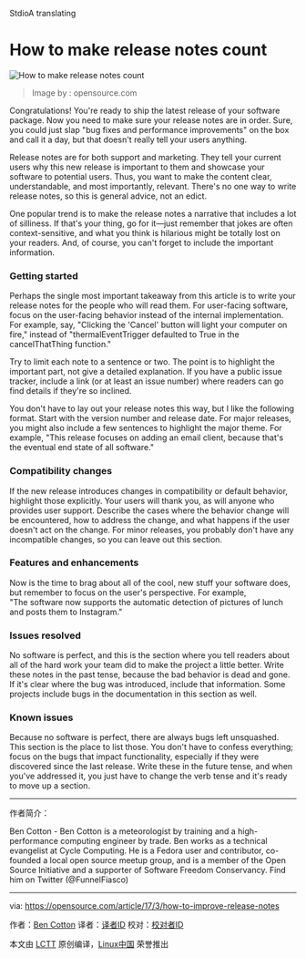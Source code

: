 StdioA translating

How to make release notes count
============================================================

 ![How to make release notes count](https://opensource.com/sites/default/files/styles/image-full-size/public/images/life/rh_003784_02_os.comcareers_resume_rh1x.png?itok=CK6VJq5w "How to make release notes count") 
>Image by : opensource.com

Congratulations! You're ready to ship the latest release of your software package. Now you need to make sure your release notes are in order. Sure, you could just slap "bug fixes and performance improvements" on the box and call it a day, but that doesn't really tell your users anything.

Release notes are for both support and marketing. They tell your current users why this new release is important to them and showcase your software to potential users. Thus, you want to make the content clear, understandable, and most importantly, relevant. There's no one way to write release notes, so this is general advice, not an edict.

One popular trend is to make the release notes a narrative that includes a lot of silliness. If that's your thing, go for it—just remember that jokes are often context-sensitive, and what you think is hilarious might be totally lost on your readers. And, of course, you can't forget to include the important information.

### Getting started

Perhaps the single most important takeaway from this article is to write your release notes for the people who will read them. For user-facing software, focus on the user-facing behavior instead of the internal implementation. For example, say, "Clicking the 'Cancel' button will light your computer on fire," instead of "thermalEventTrigger defaulted to True in the cancelThatThing function."

Try to limit each note to a sentence or two. The point is to highlight the important part, not give a detailed explanation. If you have a public issue tracker, include a link (or at least an issue number) where readers can go find details if they're so inclined.

You don't have to lay out your release notes this way, but I like the following format. Start with the version number and release date. For major releases, you might also include a few sentences to highlight the major theme. For example, "This release focuses on adding an email client, because that's the eventual end state of all software."

### Compatibility changes

If the new release introduces changes in compatibility or default behavior, highlight those explicitly. Your users will thank you, as will anyone who provides user support. Describe the cases where the behavior change will be encountered, how to address the change, and what happens if the user doesn't act on the change. For minor releases, you probably don't have any incompatible changes, so you can leave out this section.

### Features and enhancements

Now is the time to brag about all of the cool, new stuff your software does, but remember to focus on the user's perspective. For example, "The software now supports the automatic detection of pictures of lunch and posts them to Instagram."

### Issues resolved

No software is perfect, and this is the section where you tell readers about all of the hard work your team did to make the project a little better. Write these notes in the past tense, because the bad behavior is dead and gone. If it's clear where the bug was introduced, include that information. Some projects include bugs in the documentation in this section as well.

### Known issues

Because no software is perfect, there are always bugs left unsquashed. This section is the place to list those. You don't have to confess everything; focus on the bugs that impact functionality, especially if they were discovered since the last release. Write these in the future tense, and when you've addressed it, you just have to change the verb tense and it's ready to move up a section.

--------------------------------------------------------------------------------

作者简介：

Ben Cotton - Ben Cotton is a meteorologist by training and a high-performance computing engineer by trade. Ben works as a technical evangelist at Cycle Computing. He is a Fedora user and contributor, co-founded a local open source meetup group, and is a member of the Open Source Initiative and a supporter of Software Freedom Conservancy. Find him on Twitter (@FunnelFiasco) 


--------------

via: https://opensource.com/article/17/3/how-to-improve-release-notes

作者：[Ben Cotton][a]
译者：[译者ID](https://github.com/译者ID)
校对：[校对者ID](https://github.com/校对者ID)

本文由 [LCTT](https://github.com/LCTT/TranslateProject) 原创编译，[Linux中国](https://linux.cn/) 荣誉推出

[a]:https://opensource.com/users/bcotton
[1]:https://opensource.com/article/17/3/how-to-improve-release-notes?rate=81ry_1MGfmsPXV6_y_4St2DQI4XyJAqIzs4yTNtUrpA
[2]:https://opensource.com/user/30131/feed
[3]:https://opensource.com/article/17/3/how-to-improve-release-notes#comments
[4]:https://opensource.com/users/bcotton
